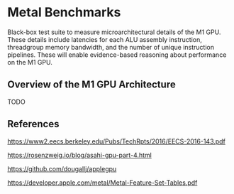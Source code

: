 # Metal Benchmarks

Black-box test suite to measure microarchitectural details of the M1 GPU. These details include latencies for each ALU assembly instruction, threadgroup memory bandwidth, and the number of unique instruction pipelines. These will enable evidence-based reasoning about performance on the M1 GPU.

## Overview of the M1 GPU Architecture

TODO

## References

https://www2.eecs.berkeley.edu/Pubs/TechRpts/2016/EECS-2016-143.pdf

https://rosenzweig.io/blog/asahi-gpu-part-4.html

https://github.com/dougallj/applegpu

https://developer.apple.com/metal/Metal-Feature-Set-Tables.pdf
